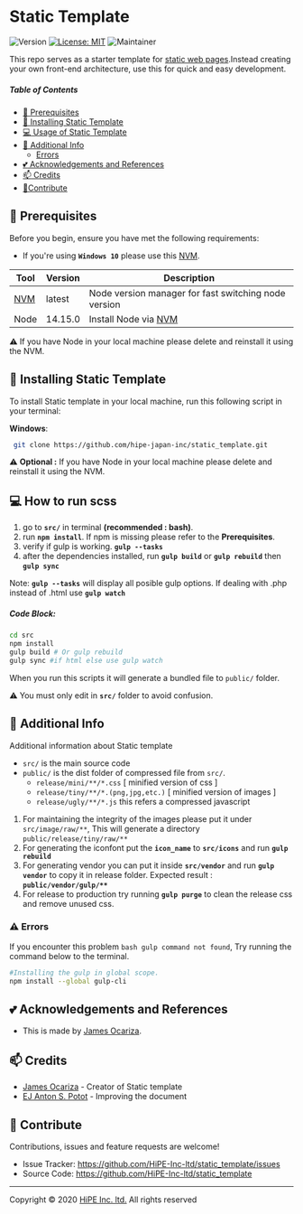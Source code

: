 # Static Template

![Version](https://img.shields.io/badge/version-v1.0.0-blue.svg) [![License: MIT](https://img.shields.io/badge/License-MIT-yellow.svg)](#) ![Maintainer](https://img.shields.io/badge/maintainer-James%20Ocariza-green.svg)

This repo serves as a starter template for [static web pages](https://en.wikipedia.org/wiki/Static_web_page).Instead creating your own front-end architecture, use this for quick and easy development.

##### Table of Contents

- [:pushpin: Prerequisites](#Prerequisites)
- [:rocket: Installing Static Template](#Installing)
- [:computer: Usage of Static Template](#Usage)
- [:paperclip: Additional Info](#Additional)
  - [Errors](#Errors)
- [:two_hearts: Acknowledgements and References](#Acknowledgements)
- [:mailbox: Credits](#Credits)
- [:handshake:Contribute](#Contribute)


## <a name='Prerequisites'></a> :pushpin: Prerequisites

Before you begin, ensure you have met the following requirements:

- If you're using __`Windows 10`__ please use this [NVM](https://github.com/coreybutler/nvm-windows/releases).

| Tool                                                                 | Version | Description                                                                           |
| -------------------------------------------------------------------- | ------- | ------------------------------------------------------------------------------------- |
| [NVM](https://github.com/coreybutler/nvm-windows/releases) | latest  | Node version manager for fast switching node version                                  |
| Node                                                                 | 14.15.0 | Install Node via [NVM](https://github.com/coreybutler/nvm-windows/releases) |

:warning: If you have Node in your local machine please delete and reinstall it using the NVM.

## <a name='Installing'></a> :rocket: Installing Static Template

To install Static template in your local machine, run this following script in your terminal:

**Windows**:

```sh
 git clone https://github.com/hipe-japan-inc/static_template.git
```

:warning: __Optional :__ If you have Node in your local machine please delete and reinstall it using the NVM.

## <a name='Usage'></a>:computer: How to run scss
1. go to **`src/`** in terminal __(recommended : bash)__.
2. run **`npm install`**. If npm is missing please refer to the __Prerequisites__.
3. verify if gulp is working. **`gulp --tasks`**
4. after the dependencies installed, run __`gulp build`__ or __`gulp rebuild`__ then __`gulp sync`__

Note: **`gulp --tasks`** will display all posible gulp options. If dealing with .php instead of .html use __`gulp watch`__

##### Code Block:

```sh
cd src
npm install
gulp build # Or gulp rebuild
gulp sync #if html else use gulp watch
```

When you run this scripts it will generate a bundled file to `public/` folder.

:warning: You must only edit in __`src/`__ folder to avoid confusion.

## <a name='Additional'></a> :paperclip: Additional Info

Additional information about Static template

- `src/` is the main source code
- `public/` is the dist folder of compressed file from `src/`.
  - `release/mini/**/*.css`  [ minified version of css ] 
  - `release/tiny/**/*.(png,jpg,etc.)`  [ minified version of images ] 
  - `release/ugly/**/*.js` this refers a compressed javascript

1. For maintaining the integrity of the images please put it under `src/image/raw/**`, This will generate a directory `public/release/tiny/raw/**`
2. For generating the iconfont put the __`icon_name`__ to __`src/icons`__ and run __`gulp rebuild`__
3. For generating vendor you can put it inside __`src/vendor`__ and run __`gulp vendor`__ to copy it in release folder. Expected result : __`public/vendor/gulp/**`__
4. For release to production try running __`gulp purge`__ to clean the release css and remove unused css.

### :warning:  <a name='Errors'></a>Errors

If you encounter this problem `bash gulp command not found`, Try running the command below to the terminal.

```sh
#Installing the gulp in global scope.
npm install --global gulp-cli 
```

## <a name='Acknowledgements'></a>:two_hearts: Acknowledgements and References

- This is made by [James Ocariza](https://github.com/CatMeowlet/).

## <a name='Credits'></a> :mailbox: Credits

- [James Ocariza](https://github.com/CatMeowlet/) - Creator of Static template
- [EJ Anton S. Potot](https://github.com/ezio1404/) - Improving the document

## <a name='Contribute'></a> :handshake: Contribute

Contributions, issues and feature requests are welcome!

- Issue Tracker: https://github.com/HiPE-Inc-ltd/static_template/issues
- Source Code: https://github.com/HiPE-Inc-ltd/static_template

---

Copyright © 2020 [HiPE Inc. ltd.](https://bpoc.co.jp/) All rights reserved
